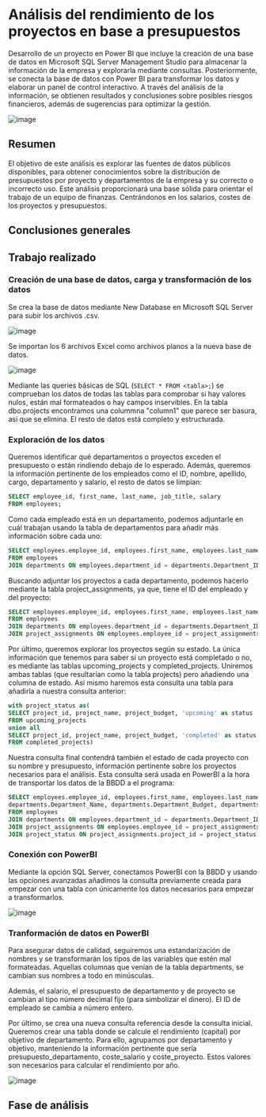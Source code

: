 # Análisis del rendimiento de los proyectos en base a presupuestos
Desarrollo de un proyecto en Power BI que incluye la creación de una base de datos en Microsoft SQL Server Management Studio para almacenar la información de la empresa y explorarla mediante consultas. Posteriormente, se conecta la base de datos con Power BI para transformar los datos y elaborar un panel de control interactivo. A través del análisis de la información, se obtienen resultados y conclusiones sobre posibles riesgos financieros, además de sugerencias para optimizar la gestión.

![image](https://github.com/user-attachments/assets/bc7bf40a-3f03-4503-8fac-36af3d6a60d7)

## Resumen

El objetivo de este análisis es explorar las fuentes de datos públicos disponibles, para obtener conocimientos sobre la distribución de presupuestos por proyecto y departamentos de la empresa y su correcto o incorrecto uso. Este análisis proporcionará una base sólida para orientar el trabajo de un equipo de finanzas. Centrándonos en los salarios, costes de los proyectos y presupuestos.

## Conclusiones generales

## Trabajo realizado

### Creación de una base de datos, carga y transformación de los datos

Se crea la base de datos mediante New Database en Microsoft SQL Server para subir los archivos .csv. 

![image](https://github.com/user-attachments/assets/58246cdb-3f57-4cac-8f23-92454afb7d83)

Se importan los 6 archivos Excel como archivos planos a la nueva base de datos.

![image](https://github.com/user-attachments/assets/3ba1427e-c5ab-4e92-ba1c-ce86883b4c1e)

Mediante las queries básicas de SQL (```SELECT * FROM <tabla>;```) se comprueban los datos de todas las tablas para comprobar si hay valores nulos, están mal formateados o hay campos inservibles. En la tabla dbo.projects encontramos una colummna "column1" que parece ser basura, así que se elimina. El resto de datos está completo y estructurada.

### Exploración de los datos

Queremos identificar qué departamentos o proyectos exceden el presupuesto o están rindiendo debajo de lo esperado. Además, queremos la información pertinente de los empleados como el ID, nombre, apellido, cargo, departamento y salario, el resto de datos se limpian:

```sql
SELECT employee_id, first_name, last_name, job_title, salary
FROM employees;
```

Como cada empleado está en un departamento, podemos adjuntarle en cuál trabajan usando la tabla de departamentos para añadir más información sobre cada uno:

```sql
SELECT employees.employee_id, employees.first_name, employees.last_name, employees.job_title, employees.salary, departments.Department_Name, departments.Department_Budget, departments.Department_Goals
FROM employees
JOIN departments ON employees.department_id = departments.Department_ID;
```

Buscando adjuntar los proyectos a cada departamento, podemos hacerlo mediante la tabla project_assignments, ya que, tiene el ID del empleado y del proyecto:

```sql
SELECT employees.employee_id, employees.first_name, employees.last_name, employees.job_title, employees.salary, departments.Department_Name, departments.Department_Budget, departments.Department_Goals, project_assignments.project_id
FROM employees
JOIN departments ON employees.department_id = departments.Department_ID
JOIN project_assignments ON employees.employee_id = project_assignments.employee_id;
```

Por último, queremos explorar los proyectos según su estado. La única información que tenemos para saber si un proyecto está completado o no, es mediante las tablas upcoming_projects y completed_projects. Uniremos ambas tablas (que resultarían como la tabla projects) pero añadiendo una columna de estado. Así mismo haremos esta consulta una tabla para añadirla a nuestra consulta anterior:

```sql
with project_status as(
SELECT project_id, project_name, project_budget, 'upcoming' as status
FROM upcoming_projects
union all
SELECT project_id, project_name, project_budget, 'completed' as status
FROM completed_projects)
```

Nuestra consulta final contendrá también el estado de cada proyecto con su nombre y presupuesto, información pertinente sobre los proyectos necesarios para el análisis. Esta consulta será usada en PowerBI a la hora de transportar los datos de la BBDD a el programa:

```sql
SELECT employees.employee_id, employees.first_name, employees.last_name, employees.job_title, employees.salary, 
departments.Department_Name, departments.Department_Budget, departments.Department_Goals, project_assignments.project_id, project_status.project_name, project_status.project_budget, project_status.status
FROM employees
JOIN departments ON employees.department_id = departments.Department_ID
JOIN project_assignments ON employees.employee_id = project_assignments.employee_id
JOIN project_status ON project_assignments.project_id = project_status.project_id;
```

### Conexión con PowerBI

Mediante la opción SQL Server, conectamos PowerBI con la BBDD y usando las opciones avanzadas añadimos la consulta previamente creada para empezar con una tabla con únicamente los datos necesarios para empezar a transformarlos.

![image](https://github.com/user-attachments/assets/34fc09f4-5011-4c2b-8579-4d43d732cdc9)


### Tranformación de datos en PowerBI

Para asegurar datos de calidad, seguiremos una estandarización de nombres y se transformarán los tipos de las variables que estén mal formateadas. Aquellas columnas que venían de la tabla departments, se cambian sus nombres a todo en minúsculas.

Además, el salario, el presupuesto de departamento y de proyecto se cambian al tipo número decimal fijo (para simbolizar el dinero). El ID de empleado se cambia a número entero.

Por último, se crea una nueva consulta referencia desde la consulta inicial. Queremos crear una tabla donde se calcule el rendimiento (capital) por objetivo de departamento. Para ello, agrupamos por departamento y objetivo, manteniendo la información pertinente que sería presupuesto_departamento, coste_salario y coste_proyecto. Estos valores son necesarios para calcular el rendimiento por año. 

![image](https://github.com/user-attachments/assets/01e0596c-40b3-4412-85e3-656b5cc68441)


## Fase de análisis



